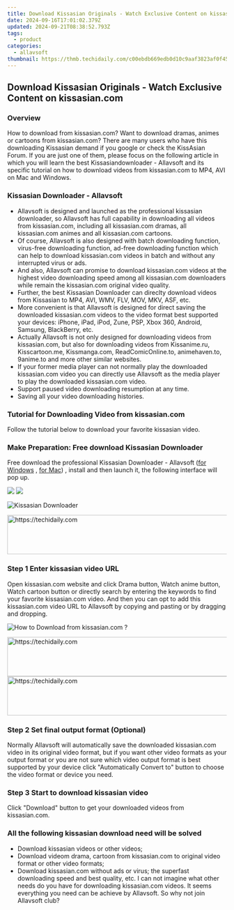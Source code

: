 ```yaml
---
title: Download Kissasian Originals - Watch Exclusive Content on kissasian.com
date: 2024-09-16T17:01:02.379Z
updated: 2024-09-21T08:38:52.793Z
tags:
  - product
categories:
  - allavsoft
thumbnail: https://thmb.techidaily.com/c00ebdb669edb0d10c9aaf3823af0f453bdf1555c8f28ccacb5f514402daa7b4.png
---
```


## Download Kissasian Originals - Watch Exclusive Content on kissasian.com

### Overview

How to download from kissasian.com? Want to download dramas, animes or cartoons from kissasian.com? There are many users who have this downloading Kissasian demand if you google or check the KissAsian Forum. If you are just one of them, please focus on the following article in which you will learn the best Kissasiandownloader - Allavsoft and its specific tutorial on how to download videos from kissasian.com to MP4, AVI on Mac and Windows.

### Kissasian Downloader - Allavsoft

* Allavsoft is designed and launched as the professional kissasian downloader, so Allavsoft has full capability in downloading all videos from kissasian.com, including all kissasian.com dramas, all kissasian.com animes and all kissasian.com cartoons.
* Of course, Allavsoft is also designed with batch downloading function, virus-free downloading function, ad-free downloading function which can help to download kissasian.com videos in batch and without any interrupted virus or ads.
* And also, Allavsoft can promise to download kissasian.com videos at the highest video downloading speed among all kissasian.com downloaders while remain the kissasian.com original video quality.
* Further, the best Kissasian Downloader can direclty download videos from Kissasian to MP4, AVI, WMV, FLV, MOV, MKV, ASF, etc.
* More convenient is that Allavsoft is designed for direct saving the downloaded kissasian.com videos to the video format best supported your devices: iPhone, iPad, iPod, Zune, PSP, Xbox 360, Android, Samsung, BlackBerry, etc.
* Actually Allavsoft is not only designed for downloading videos from kissasian.com, but also for downloading videos from Kissanime.ru, Kisscartoon.me, Kissmanga.com, ReadComicOnline.to, animehaven.to, 9anime.to and more other similar websites.
* If your former media player can not normally play the downloaded kissasian.com video you can directly use Allavsoft as the media player to play the downloaded kissasian.com video.
* Support paused video downloading resumption at any time.
* Saving all your video downloading histories.

### Tutorial for Downloading Video from kissasian.com

Follow the tutorial below to download your favorite kissasian video.

### Make Preparation: Free download Kissasian Downloader

Free download the professional Kissasian Downloader - Allavsoft ([for Windows](https://tools.techidaily.com/allavsoft/products/) , [for Mac](https://tools.techidaily.com/allavsoft/products/)) , install and then launch it, the following interface will pop up.

[![](https://www.allavsoft.com/how-to/../images/how-to/free-download-win.jpg)](https://tools.techidaily.com/allavsoft/products/) [![](https://www.allavsoft.com/how-to/../images/how-to/free-download-mac.jpg)](https://tools.techidaily.com/allavsoft/products/)

![Kissasian Downloader](https://www.allavsoft.com/how-to/../images/allavsoft/screen-shot-600.jpg)

<!-- affiliate ads begin -->
<a href="https://ephamedtechinc.pxf.io/c/5597632/2136621/26400" target="_top" id="2136621">
  <img src="//a.impactradius-go.com/display-ad/26400-2136621" border="0" alt="https://techidaily.com" width="728" height="90"/>
</a>
<img height="0" width="0" src="https://ephamedtechinc.pxf.io/i/5597632/2136621/26400" style="position:absolute;visibility:hidden;" border="0" />
<!-- affiliate ads end -->

### Step 1 Enter kissasian video URL

Open kissasian.com website and click Drama button, Watch anime button, Watch cartoon button or directly search by entering the keywords to find your favorite kissasian.com video. And then you can opt to add this kissasian.com video URL to Allavsoft by copying and pasting or by dragging and dropping.

![How to Download from kissasian.com ?](https://www.allavsoft.com/how-to/../images/how-to/download-rtmp-video/download-rtmp-video.jpg)

<!-- affiliate ads begin -->
<a href="https://ephamedtechinc.pxf.io/c/5597632/2136612/26400" target="_top" id="2136612">
  <img src="//a.impactradius-go.com/display-ad/26400-2136612" border="0" alt="https://techidaily.com" width="728" height="90"/>
</a>
<img height="0" width="0" src="https://ephamedtechinc.pxf.io/i/5597632/2136612/26400" style="position:absolute;visibility:hidden;" border="0" />
<!-- affiliate ads end -->

<!-- affiliate ads begin -->
<a href="https://appsumo.8odi.net/c/5597632/2087394/7443" target="_top" id="2087394">
  <img src="//a.impactradius-go.com/display-ad/7443-2087394" border="0" alt="https://techidaily.com" width="728" height="90"/>
</a>
<img height="0" width="0" src="https://appsumo.8odi.net/i/5597632/2087394/7443" style="position:absolute;visibility:hidden;" border="0" />
<!-- affiliate ads end -->

### Step 2 Set final output format (Optional)

Normally Allavsoft will automatically save the downloaded kissasian.com video in its original video format, but if you want other video formats as your output format or you are not sure which video output format is best supported by your device click "Automatically Convert to" button to choose the video format or device you need.

### Step 3 Start to download kissasian video

Click "Download" button to get your downloaded videos from kissasian.com.

### All the following kissasian download need will be solved

* Download kissasian videos or other videos;
* Download videom drama, cartoon from kissasian.com to original video format or other video formats;
* Download kissasian.com without ads or virus; the superfast downloading speed and best quality, etc. I can not imagine what other needs do you have for downloading kissasian.com videos. It seems everything you need can be achieve by Allavsoft. So why not join Allavsoft club?

<ins class="adsbygoogle"
     style="display:block"
     data-ad-format="autorelaxed"
     data-ad-client="ca-pub-7571918770474297"
     data-ad-slot="1223367746"></ins>

<ins class="adsbygoogle"
     style="display:block"
     data-ad-client="ca-pub-7571918770474297"
     data-ad-slot="8358498916"
     data-ad-format="auto"
     data-full-width-responsive="true"></ins>



